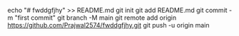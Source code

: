 echo "# fwddgfjhy" >> README.md
git init
git add README.md
git commit -m "first commit"
git branch -M main
git remote add origin https://github.com/Prajwal2574/fwddgfjhy.git
git push -u origin main
